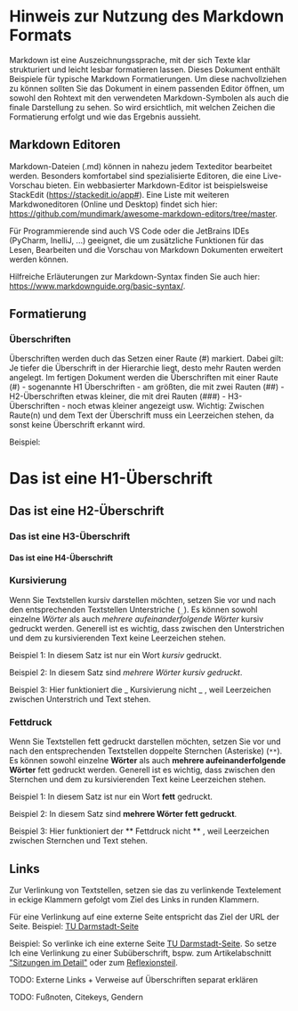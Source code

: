 # Hinweis zur Nutzung des Markdown Formats

Markdown ist eine Auszeichnungssprache, mit der sich Texte klar strukturiert und leicht lesbar formatieren lassen. Dieses Dokument enthält Beispiele für typische Markdown Formatierungen. Um diese nachvollziehen zu können sollten Sie das Dokument in einem passenden Editor öffnen, um sowohl den Rohtext mit den verwendeten Markdown-Symbolen als auch die finale Darstellung zu sehen. So wird ersichtlich, mit welchen Zeichen die Formatierung erfolgt und wie das Ergebnis aussieht.

## Markdown Editoren

Markdown-Dateien (.md) können in nahezu jedem Texteditor bearbeitet werden. Besonders komfortabel sind spezialisierte Editoren, die eine Live-Vorschau bieten. Ein webbasierter Markdown-Editor ist beispielsweise StackEdit (https://stackedit.io/app#). Eine Liste mit weiteren Markdwoneditoren (Online und Desktop) findet sich hier: https://github.com/mundimark/awesome-markdown-editors/tree/master.

Für Programmierende sind auch VS Code oder die JetBrains IDEs (PyCharm, InelliJ, ...) geeignet, die um zusätzliche Funktionen für das Lesen, Bearbeiten und die Vorschau von Markdown Dokumenten erweitert werden können.

Hilfreiche Erläuterungen zur Markdown-Syntax finden Sie auch hier: https://www.markdownguide.org/basic-syntax/.

## Formatierung

### Überschriften 
Überschriften werden duch das Setzen einer Raute (#) markiert. Dabei gilt: Je tiefer die Überschrift in der Hierarchie liegt, desto mehr Rauten werden angelegt. Im fertigen Dokument werden die Überschriften mit einer Raute (#) - sogenannte H1 Überschriften - am größten, die mit zwei Rauten (##) - H2-Überschriften etwas kleiner, die mit drei Rauten (###) - H3-Überschriften - noch etwas kleiner angezeigt usw.
Wichtig: Zwischen Raute(n) und dem Text der Überschrift muss ein Leerzeichen stehen, da sonst keine Überschrift erkannt wird. 

Beispiel:
# Das ist eine H1-Überschrift
## Das ist eine H2-Überschrift
### Das ist eine H3-Überschrift
#### Das ist eine H4-Überschrift


### Kursivierung
Wenn Sie Textstellen kursiv darstellen möchten, setzen Sie vor und nach den entsprechenden Textstellen Unterstriche (`_`).  Es können sowohl einzelne _Wörter_ als auch _mehrere aufeinanderfolgende Wörter_ kursiv gedruckt werden. Generell ist es wichtig, dass zwischen den Unterstrichen und dem zu kursivierenden Text keine Leerzeichen stehen. 
  
Beispiel 1: In diesem Satz ist nur ein Wort _kursiv_ gedruckt.

Beispiel 2: In diesem Satz sind _mehrere Wörter kursiv gedruckt_.

Beispiel 3: Hier funktioniert die _ Kursivierung nicht _ , weil Leerzeichen zwischen Unterstrich und Text stehen.

### Fettdruck
Wenn Sie Textstellen fett gedruckt darstellen möchten, setzen Sie vor und nach den entsprechenden Textstellen doppelte Sternchen (Asteriske) (`**`).  Es können sowohl einzelne **Wörter** als auch **mehrere aufeinanderfolgende Wörter** fett gedruckt werden. Generell ist es wichtig, dass zwischen den Sternchen und dem zu kursivierenden Text keine Leerzeichen stehen. 
  
Beispiel 1: In diesem Satz ist nur ein Wort **fett** gedruckt.

Beispiel 2: In diesem Satz sind **mehrere Wörter fett gedruckt**.

Beispiel 3: Hier funktioniert der ** Fettdruck nicht ** , weil Leerzeichen zwischen Sternchen und Text stehen.


## Links
Zur Verlinkung von Textstellen, setzen sie das zu verlinkende Textelement in eckige Klammern gefolgt vom Ziel des Links in runden Klammern.

Für eine Verlinkung auf eine externe Seite entspricht das Ziel der URL der Seite.
Beispiel: [TU Darmstadt-Seite](https://www.tu-darmstadt.de)

Beispiel: 
So verlinke ich eine externe Seite [TU Darmstadt-Seite](https://www.tu-darmstadt.de). 
So setze Ich eine Verlinkung zu einer Subüberschrift, bspw. zum Artikelabschnitt ["Sitzungen im Detail"](#elemente-der-lehreinheit) oder zum [Reflexionsteil](#reflexion).
  
TODO: Externe Links + Verweise auf Überschriften separat erklären

TODO: Fußnoten, Citekeys, Gendern

